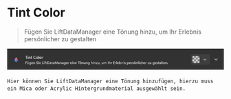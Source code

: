 # Tint Color

>Fügen Sie LiftDataManager eine Tönung hinzu, um Ihr Erlebnis persönlicher zu gestalten

![image](/LiftDataManager/Docs/HelpImages/image194.png)  

`Hier können Sie LiftDataManager eine Tönung hinzufügen, hierzu muss ein Mica oder Acrylic Hintergrundmaterial ausgewählt sein.`

[//]: # (Tags: Tint Color | Tönung | Mica-Acrylic-Hintergrundmaterial)  
